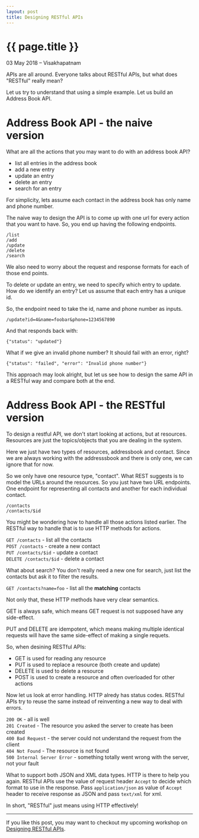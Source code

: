```yaml
---
layout: post
title: Designing RESTful APIs
---
```


# {{ page.title }}
<p class="meta">03 May 2018 &#8211; Visakhapatnam</p>

APIs are all around. Everyone talks about RESTful APIs, but what does "RESTful" really mean?

Let us try to understand that using a simple example. Let us build an Address Book API.

# Address Book API - the naive version

What are all the actions that you may want to do with an address book API?

- list all entries in the address book
- add a new entry
- update an entry
- delete an entry
- search for an entry

For simplicity, lets assume each contact in the address book has only name and phone number. 

The naive way to design the API is to come up with one url for every action that you want to have. So, you end up having the following endpoints.
	
	/list
	/add
	/update
	/delete
	/search

We also need to worry about the request and response formats for each of those end points. 

To delete or update an entry, we need to specify which entry to update. How do we identify an entry? Let us assume that each entry has a unique id.

So, the endpoint need to take the id, name and phone number as inputs.

	/update?id=4&name=foobar&phone=1234567890

And that responds back with:

	{"status": "updated"}

What if we give an invalid phone number? It should fail with an error, right?

	{"status": "failed", "error": "Invalid phone number"}	

This approach may look alright, but let us see how to design the same API in a RESTful way and compare both at the end.

# Address Book API - the RESTful version

To design a restful API, we don't start looking at actions, but at resources. Resources are just the topics/objects that you are dealing in the system.

Here we just have two types of resources, addressbook and contact. Since we are always working with the addresssbook and there is only one, we can ignore that for now.

So we only have one resource type, "contact". What REST suggests is to model the URLs around the resources. So you just have two URL endpoints. One endpoint for representing all contacts and another for each individual contact.

	/contacts
	/contacts/$id

You might be wondering how to handle all those actions listed earlier. The RESTful way to handle that is to use HTTP methods for actions. 

`GET /contacts` - list all the contacts<br>
`POST /contacts` - create a new contact<br>
`PUT /contacts/$id` - update a contact<br>
`DELETE /contacts/$id` - delete a contact

What about search? You don't really need a new one for search, just list the contacts but ask it to filter the results.

`GET /contacts?name=foo` - list all the **matching** contacts 

Not only that, these HTTP methods have very clear semantics. 

GET is always safe, which means GET request is not supposed have any side-effect.

 PUT and DELETE are idempotent, which means making multiple identical requests will have the same side-effect of making a single requets.

So, when desining RESTful APIs: 

* GET is used for reading any resource
* PUT is used to replace a resource (both create and update)
* DELETE is used to delete a resource
* POST is used to create a resource and often overloaded for other actions

Now let us look at error handling. HTTP alredy has status codes. RESTful APIs try to reuse the same instead of reinventing a new way to deal with errors.

`200 OK` - all is well<br>
`201 Created` - The resource you asked the server to create has been created<br>
`400 Bad Request` - the server could not understand the request from the client<br>
`404 Not Found` - The resource is not found<br>
`500 Internal Server Error` - something totally went wrong with the server, not your fault

What to support both JSON and XML data types. HTTP is there to help you again. RESTful APIs use the value of request header `Accept` to decide which format to use in the response. Pass `application/json` as value of `Accept` header to receive response as JSON and pass `text/xml` for xml.

In short, "RESTful" just means using HTTP effectively!

---

If you like this post, you may want to checkout my upcoming workshop on [Designing RESTful APIs][1].

[1]: https://rootconf.in/2018-designing-restful-apis/